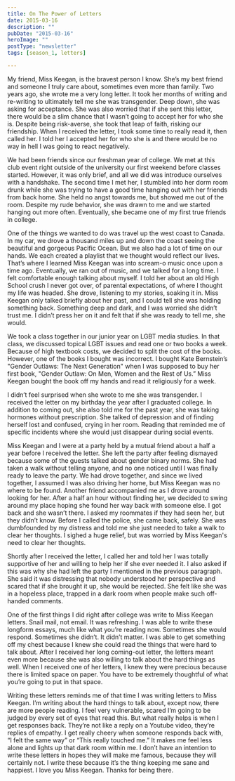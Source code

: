 ```yaml
---
title: On The Power of Letters
date: 2015-03-16
description: ""
pubDate: "2015-03-16"
heroImage: ""
postType: "newsletter"
tags: [season_1, letters]

---
```




My friend, Miss Keegan, is the bravest person I know. She’s my best friend and someone I truly care about, sometimes even more than family. Two years ago, she wrote me a very long letter. It took her months of writing and re-writing to ultimately tell me she was transgender. Deep down, she was asking for acceptance. She was also worried that if she sent this letter, there would be a slim chance that I wasn’t going to accept her for who she is. Despite being risk-averse, she took that leap of faith, risking our friendship. When I received the letter, I took some time to really read it, then called her. I told her I accepted her for who she is and there would be no way in hell I was going to react negatively.

We had been friends since our freshman year of college. We met at this club event right outside of the university our first weekend before classes started. However, it was only brief, and all we did was introduce ourselves with a handshake. The second time I met her, I stumbled into her dorm room drunk while she was trying to have a good time hanging out with her friends from back home. She held no angst towards me, but showed me out of the room. Despite my rude behavior, she was drawn to me and we started hanging out more often. Eventually, she became one of my first true friends in college.

One of the things we wanted to do was travel up the west coast to Canada. In my car, we drove a thousand miles up and down the coast seeing the beautiful and gorgeous Pacific Ocean. But we also had a lot of time on our hands. We each created a playlist that we thought would reflect our lives. That’s where I learned Miss Keegan was into scream-o music once upon a time ago. Eventually, we ran out of music, and we talked for a long time. I felt comfortable enough talking about myself. I told her about an old High School crush I never got over, of parental expectations, of where I thought my life was headed. She drove, listening to my stories, soaking it in. Miss Keegan only talked briefly about her past, and I could tell she was holding something back. Something deep and dark, and I was worried she didn’t trust me. I didn’t press her on it and felt that if she was ready to tell me, she would.

We took a class together in our junior year on LGBT media studies. In that class, we discussed topical LGBT issues and read one or two books a week. Because of high textbook costs, we decided to split the cost of the books. However, one of the books I bought was incorrect. I bought Kate Bernstein’s "Gender Outlaws: The Next Generation" when I was supposed to buy her first book, "Gender Outlaw: On Men, Women and the Rest of Us.” Miss Keegan bought the book off my hands and read it religiously for a week.

I didn’t feel surprised when she wrote to me she was transgender. I received the letter on my birthday the year after I graduated college. In addition to coming out, she also told me for the past year, she was taking hormones without prescription. She talked of depression and of finding herself lost and confused, crying in her room. Reading that reminded me of specific incidents where she would just disappear during social events.

Miss Keegan and I were at a party held by a mutual friend about a half a year before I received the letter. She left the party after feeling dismayed because some of the guests talked about gender binary norms. She had taken a walk without telling anyone, and no one noticed until I was finally ready to leave the party. We had drove together, and since we lived together, I assumed I was also driving her home, but Miss Keegan was no where to be found. Another friend accompanied me as I drove around looking for her. After a half an hour without finding her, we decided to swing around my place hoping she found her way back with someone else. I got back and she wasn’t there. I asked my roommates if they had seen her, but they didn’t know. Before I called the police, she came back, safely. She was dumbfounded by my distress and told me she just needed to take a walk to clear her thoughts. I sighed a huge relief, but was worried by Miss Keegan's need to clear her thoughts.

Shortly after I received the letter, I called her and told her I was totally supportive of her and willing to help her if she ever needed it. I also asked if this was why she had left the party I mentioned in the previous paragraph. She said it was distressing that nobody understood her perspective and scared that if she brought it up, she would be rejected. She felt like she was in a hopeless place, trapped in a dark room when people make such off-handed comments.

One of the first things I did right after college was write to Miss Keegan letters. Snail mail, not email. It was refreshing. I was able to write these longform essays, much like what you’re reading now. Sometimes she would respond. Sometimes she didn’t. It didn’t matter. I was able to get something off my chest because I knew she could read the things that were hard to talk about. After I received her long coming-out letter, the letters meant even more because she was also willing to talk about the hard things as well. When I received one of her letters, I knew they were precious because there is limited space on paper. You have to be extremely thoughtful of what you’re going to put in that space.

Writing these letters reminds me of that time I was writing letters to Miss Keegan. I’m writing about the hard things to talk about, except now, there are more people reading. I feel very vulnerable, scared I’m going to be judged by every set of eyes that read this. But what really helps is when I get responses back. They’re not like a reply on a Youtube video, they’re replies of empathy. I get really cheery when someone responds back with, “I felt the same way” or “This really touched me.”  It makes me feel less alone and lights up that dark room within me. I don’t have an intention to write these letters in hopes they will make me famous, because they will certainly not. I write these because it’s the thing keeping me sane and happiest. I love you Miss Keegan. Thanks for being there.
